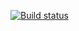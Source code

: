 [![Build status](https://ci.appveyor.com/api/projects/status/2idr3tcp3swwmr69?svg=true)](https://ci.appveyor.com/project/AleksandrQAspb/api-ci-test)
